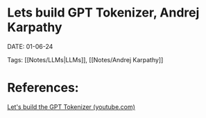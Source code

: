 
# Lets build GPT Tokenizer, Andrej Karpathy


DATE:  01-06-24


Tags: [[Notes/LLMs|LLMs]], [[Notes/Andrej Karpathy]]


# References: 
[Let's build the GPT Tokenizer (youtube.com)](https://www.youtube.com/watch?v=zduSFxRajkE&t=41s)





